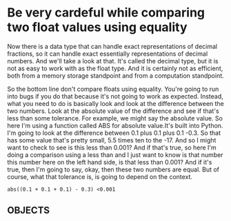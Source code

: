 # Be very cardeful while comparing two float values using equality

Now there is a data type that can handle exact representations of decimal fractions, so it can handle exact essentially representations of decimal numbers.
And we'll take a look at that. It's called the decimal type, but it is not as easy to work with as the float type. And it is certainly not as efficient, both from a memory storage standpoint and from a computation standpoint.

So the bottom line don't compare floats using equality. You're going to run into bugs if you do that because it's not going to work as expected.
Instead, what you need to do is basically look and look at the difference between the two numbers. Look at the absolute value of the difference and see if that's less than some tolerance.
For example, we might say the absolute value. So here I'm using a function called ABS for absolute value.It's built into Python.
I'm going to look at the difference between 0.1 plus 0.1 plus 0.1 -0.3. So that has some value that's pretty small, 5.5 times ten to the -17.
And so I might want to check to see is this less than 0.001?
And if that's true, so here I'm doing a comparison using a less than and I just want to know is that number this number here on the left hand side, is that less than 0.001?
And if it's true, then I'm going to say, okay, then these two numbers are equal. But of course, what that tolerance is, is going to depend on the context.

```
abs((0.1 + 0.1 + 0.1) - 0.3) <0.001
```

## OBJECTS